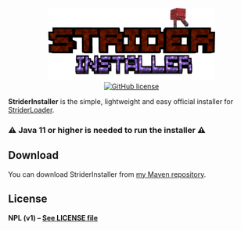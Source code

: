 <p align="center">
  <img src="./logo.png" width="341" height="149" alt="StriderInstaller Logo">
  <br>
  <a href="./LICENSE">
    <img src="https://img.shields.io/badge/license-NPL-red.svg" alt="GitHub license">
  </a>
</p>

**StriderInstaller** is the simple, lightweight and easy official installer for [StriderLoader](https://github.com/nozyx12/striderloader).

### ⚠️ Java 11 or higher is needed to run the installer ⚠️

## Download

You can download StriderInstaller from [my Maven repository](https://maven.nozyx.dev/dev/nozyx/strider/striderinstaller/).

## License

**NPL (v1) – [See LICENSE file](./LICENSE)**
